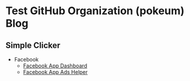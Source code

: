 # Test GitHub Organization (pokeum) Blog

## Simple Clicker

- Facebook
  - [Facebook App Dashboard](https://developers.facebook.com/apps/)
  - [Facebook App Ads Helper](https://developers.facebook.com/tools/app-ads-helper/)
